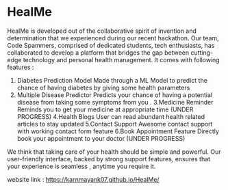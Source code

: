 # HealMe

HealMe is developed out of the collaborative spirit of invention and determination that we experienced during our recent hackathon. Our team, Code Spammers,  comprised of dedicated students, tech enthusiasts,  has collaborated to develop a platform that bridges the gap between cutting-edge technology and personal health management.
It comes with following features : 

1. Diabetes Prediction Model 
Made through a ML Model to predict the chance of having diabetes by giving some health parameters 
2. Multiple Disease Predictor 
Predicts your chance of having a potential disease from taking some symptoms from you .
3.Medicine Reminder
Reminds you to get your medicine at appropriate time (UNDER PROGRESS) 
4.Health Blogs 
User can read abundant health related articles to stay updated 
5.Contact Support 
Awesome contact support with working contact form feature 
6.Book Appointment Feature 
Directly book your appointment to your doctor (UNDER PROGRESS)

We think that taking care of your health should be simple and powerful. Our user-friendly interface, backed by strong support features, ensures that your experience is seamless , anytime you require it.

website link : https://karnmayank07.github.io/HealMe/
